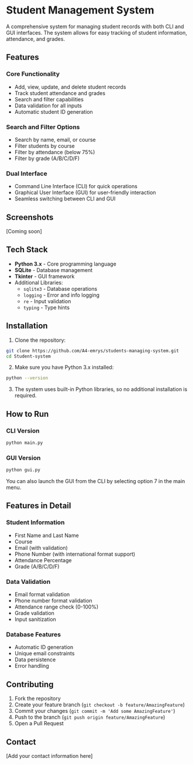 # Student Management System

A comprehensive system for managing student records with both CLI and GUI interfaces. The system allows for easy tracking of student information, attendance, and grades.

## Features

### Core Functionality
- Add, view, update, and delete student records
- Track student attendance and grades
- Search and filter capabilities
- Data validation for all inputs
- Automatic student ID generation

### Search and Filter Options
- Search by name, email, or course
- Filter students by course
- Filter by attendance (below 75%)
- Filter by grade (A/B/C/D/F)

### Dual Interface
- Command Line Interface (CLI) for quick operations
- Graphical User Interface (GUI) for user-friendly interaction
- Seamless switching between CLI and GUI

## Screenshots

[Coming soon]

<!-- Add your screenshots here using the following format:
![Description](path/to/screenshot.png)
-->

## Tech Stack

- **Python 3.x** - Core programming language
- **SQLite** - Database management
- **Tkinter** - GUI framework
- Additional Libraries:
  - `sqlite3` - Database operations
  - `logging` - Error and info logging
  - `re` - Input validation
  - `typing` - Type hints

## Installation

1. Clone the repository:
```bash
git clone https://github.com/A4-emrys/students-managing-system.git
cd Student-system
```

2. Make sure you have Python 3.x installed:
```bash
python --version
```

3. The system uses built-in Python libraries, so no additional installation is required.

## How to Run

### CLI Version
```bash
python main.py
```

### GUI Version
```bash
python gui.py
```

You can also launch the GUI from the CLI by selecting option 7 in the main menu.

## Features in Detail

### Student Information
- First Name and Last Name
- Course
- Email (with validation)
- Phone Number (with international format support)
- Attendance Percentage
- Grade (A/B/C/D/F)

### Data Validation
- Email format validation
- Phone number format validation
- Attendance range check (0-100%)
- Grade validation
- Input sanitization

### Database Features
- Automatic ID generation
- Unique email constraints
- Data persistence
- Error handling

## Contributing

1. Fork the repository
2. Create your feature branch (`git checkout -b feature/AmazingFeature`)
3. Commit your changes (`git commit -m 'Add some AmazingFeature'`)
4. Push to the branch (`git push origin feature/AmazingFeature`)
5. Open a Pull Request

## Contact

[Add your contact information here] 
